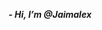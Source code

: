 <!---
Jaimalex/Jaimalex is a ✨ special ✨ repository because its `README.md` (this file) appears on your GitHub profile.
You can click the Preview link to take a look at your changes.
--->
**_- Hi, I’m @Jaimalex_**

<!---
- Take a look at my repositories
--->

